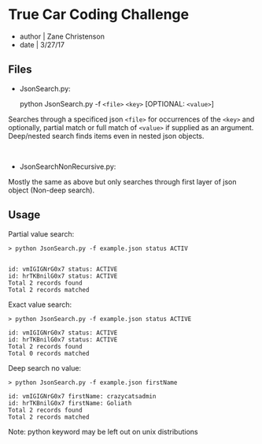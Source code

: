 # True Car Coding Challenge

* author | Zane Christenson
* date   | 3/27/17


## Files

* JsonSearch.py:

    python JsonSearch.py -f `<file>` `<key>` [OPTIONAL: `<value>`]

Searches through a specificed json `<file>` for 
occurrences of the `<key>` and optionally, partial match or full match of `<value>` if 
supplied as an argument. Deep/nested search finds items even in nested 
json objects.

<br />

* JsonSearchNonRecursive.py:

Mostly the same as above but only searches through first layer of
json object (Non-deep search).


## Usage

Partial value search:

    > python JsonSearch.py -f example.json status ACTIV


    id: vmIGIGNrG0x7 status: ACTIVE
    id: hrTKBnilG0x7 status: ACTIVE
    Total 2 records found
    Total 2 records matched
    
Exact value search:

    > python JsonSearch.py -f example.json status ACTIVE
    
    id: vmIGIGNrG0x7 status: ACTIVE
    id: hrTKBnilG0x7 status: ACTIVE
    Total 2 records found
    Total 0 records matched


Deep search no value:

    > python JsonSearch.py -f example.json firstName

    id: vmIGIGNrG0x7 firstName: crazycatsadmin
    id: hrTKBnilG0x7 firstName: Goliath
    Total 2 records found
    Total 2 records matched



Note: python keyword may be left out on unix distributions
    
